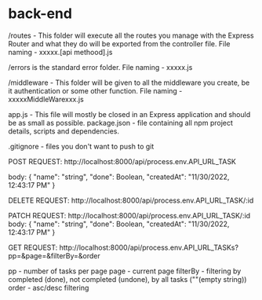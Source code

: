 # back-end

/routes - This folder will execute all the routes you manage with the Express Router and what they do will be exported from the controller file.
File naming - xxxxx.[api methood].js

/errors is the standard error folder.
File naming - xxxxx.js

/middleware - This folder will be given to all the middleware you create, be it authentication or some other function.
File naming - xxxxxMiddleWarexxx.js

app.js - This file will mostly be closed in an Express application and should be as small as possible.
package.json - file containing all npm project details, scripts and dependencies.

.gitignore - files you don't want to push to git

POST REQUEST: http://localhost:8000/api/process.env.API_URL_TASK

body:
{
"name": "string",
"done": Boolean,
"createdAt": "11/30/2022, 12:43:17 PM"
}

DELETE REQUEST: http://localhost:8000/api/process.env.API_URL_TASK/:id

PATCH REQUEST: http://localhost:8000/api/process.env.API_URL_TASK/:id
body:
{
"name": "string",
"done": Boolean,
"createdAt": "11/30/2022, 12:43:17 PM"
}

GET REQUEST: http://localhost:8000/api/process.env.API_URL_TASKs?pp=&page=&filterBy=&order

pp - number of tasks per page
page - current page
filterBy - filtering by completed (done), not completed (undone), by all tasks (""(empty string))
order - asc/desc filtering
